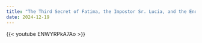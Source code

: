 ```yaml
---
title: "The Third Secret of Fatima, the Impostor Sr. Lucia, and the End of the World"
date: 2024-12-19
---
```


{{< youtube ENWYRPkA7Ao >}}
